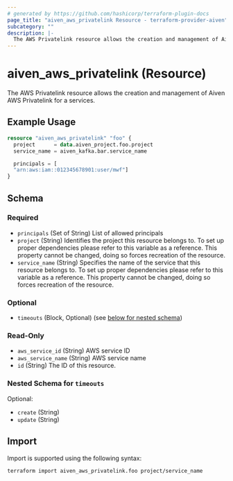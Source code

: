 ```yaml
---
# generated by https://github.com/hashicorp/terraform-plugin-docs
page_title: "aiven_aws_privatelink Resource - terraform-provider-aiven"
subcategory: ""
description: |-
  The AWS Privatelink resource allows the creation and management of Aiven AWS Privatelink for a services.
---
```


# aiven_aws_privatelink (Resource)

The AWS Privatelink resource allows the creation and management of Aiven AWS Privatelink for a services.

## Example Usage

```terraform
resource "aiven_aws_privatelink" "foo" {
  project      = data.aiven_project.foo.project
  service_name = aiven_kafka.bar.service_name

  principals = [
  "arn:aws:iam::012345678901:user/mwf"]
}
```

<!-- schema generated by tfplugindocs -->
## Schema

### Required

- `principals` (Set of String) List of allowed principals
- `project` (String) Identifies the project this resource belongs to. To set up proper dependencies please refer to this variable as a reference. This property cannot be changed, doing so forces recreation of the resource.
- `service_name` (String) Specifies the name of the service that this resource belongs to. To set up proper dependencies please refer to this variable as a reference. This property cannot be changed, doing so forces recreation of the resource.

### Optional

- `timeouts` (Block, Optional) (see [below for nested schema](#nestedblock--timeouts))

### Read-Only

- `aws_service_id` (String) AWS service ID
- `aws_service_name` (String) AWS service name
- `id` (String) The ID of this resource.

<a id="nestedblock--timeouts"></a>
### Nested Schema for `timeouts`

Optional:

- `create` (String)
- `update` (String)

## Import

Import is supported using the following syntax:

```shell
terraform import aiven_aws_privatelink.foo project/service_name
```
